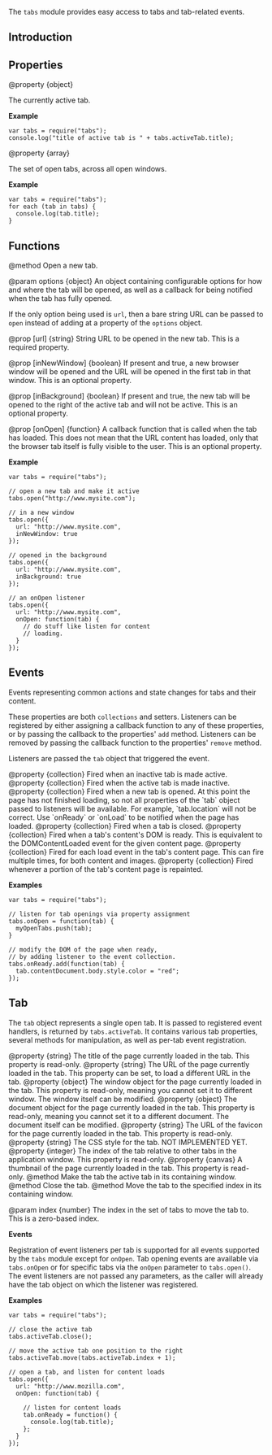 <!-- contributed by Dietrich Ayala [dietrich@mozilla.com]  -->

The `tabs` module provides easy access to tabs and tab-related events.

Introduction
------------

Properties
----------

<api name="activeTab">
@property {object}

The currently active tab.
</api>

**Example**

    var tabs = require("tabs");
    console.log("title of active tab is " + tabs.activeTab.title);

<api name="tabs">
@property {array}

The set of open tabs, across all open windows.
</api>

**Example**

    var tabs = require("tabs");
    for each (tab in tabs) {
      console.log(tab.title);
    }

Functions
---------

<api name="open">
@method
Open a new tab.

@param options {object}
An object containing configurable options for how and where the tab will be
opened, as well as a callback for being notified when the tab has fully opened.

If the only option being used is `url`, then a bare string URL can be passed to
`open` instead of adding at a property of the `options` object.

@prop [url] {string}
String URL to be opened in the new tab.
This is a required property.

@prop [inNewWindow] {boolean}
If present and true, a new browser window will be opened and the URL will be
opened in the first tab in that window. This is an optional property.

@prop [inBackground] {boolean}
If present and true, the new tab will be opened to the right of the active tab
and will not be active. This is an optional property.

@prop [onOpen] {function}
A callback function that is called when the tab has loaded. This does not mean
that the URL content has loaded, only that the browser tab itself is fully
visible to the user. This is an optional property.

</api>

**Example**

    var tabs = require("tabs");

    // open a new tab and make it active
    tabs.open("http://www.mysite.com");

    // in a new window
    tabs.open({
      url: "http://www.mysite.com",
      inNewWindow: true
    });

    // opened in the background
    tabs.open({
      url: "http://www.mysite.com",
      inBackground: true
    });

    // an onOpen listener
    tabs.open({
      url: "http://www.mysite.com",
      onOpen: function(tab) {
        // do stuff like listen for content
        // loading.
      }
    });

Events
------

Events representing common actions and state changes for tabs and their content.

These properties are both `collections` and setters. Listeners can be registered
by either assigning a callback function to any of these properties, or by
passing the callback to the properties' `add` method.  Listeners can be removed
by passing the callback function to the properties' `remove` method.

Listeners are passed the `tab` object that triggered the event.

<api name="onActivate">
@property {collection}
Fired when an inactive tab is made active.
</api>

<api name="onDeactivate">
@property {collection}
Fired when the active tab is made inactive.
</api>

<api name="onOpen">
@property {collection}
Fired when a new tab is opened. At this point the page has not finished loading,
so not all properties of the `tab` object passed to listeners will be available.
For example, `tab.location` will not be correct. Use `onReady` or `onLoad` to be
notified when the page has loaded.
</api>

<api name="onClose">
@property {collection}
Fired when a tab is closed.
</api>

<api name="onReady">
@property {collection}
Fired when a tab's content's DOM is ready.
This is equivalent to the DOMContentLoaded event
for the given content page.
</api>

<api name="onLoad">
@property {collection}
Fired for each load event in the tab's content page.
This can fire multiple times, for both content and images.
</api>

<api name="onPaint">
@property {collection}
Fired whenever a portion of the tab's content page is repainted.
</api>

**Examples**

    var tabs = require("tabs");

    // listen for tab openings via property assignment
    tabs.onOpen = function(tab) {
      myOpenTabs.push(tab);
    }

    // modify the DOM of the page when ready,
    // by adding listener to the event collection.
    tabs.onReady.add(function(tab) {
      tab.contentDocument.body.style.color = "red";
    });

Tab
----

The `tab` object represents a single open tab. It is passed to registered
event handlers, is returned by `tabs.activeTab`. It contains various tab
properties, several methods for manipulation, as well as per-tab event
registration.

<api name="title">
@property {string}
The title of the page currently loaded in the tab.
This property is read-only.
</api>

<api name="location">
@property {string}
The URL of the page currently loaded in the tab.
This property can be set, to load a different URL in the tab.
</api>

<api name="contentWindow">
@property {object}
The window object for the page currently loaded in the tab.
This property is read-only, meaning you cannot set it to different window.
The window itself can be modified.
</api>

<api name="contentDocument">
@property {object}
The document object for the page currently loaded in the tab.
This property is read-only, meaning you cannot set it to a different document.
The document itself can be modified.
</api>

<api name="favicon">
@property {string}
The URL of the favicon for the page currently loaded in the tab.
This property is read-only.
</api>

<api name="style">
@property {string}
The CSS style for the tab. NOT IMPLEMENTED YET.
</api>

<api name="index">
@property {integer}
The index of the tab relative to other tabs in the application window.
This property is read-only.
</api>

<api name="thumbnail">
@property {canvas}
A thumbnail of the page currently loaded in the tab.
This property is read-only.
</api>

<api name="activate">
@method 
Make the tab the active tab in its containing window.
</api>

<api name="close">
@method 
Close the tab.
</api>

<api name="move">
@method 
Move the tab to the specified index in its containing window.

@param index {number}
The index in the set of tabs to move the tab to. This is a zero-based index.
</api>

**Events**

Registration of event listeners per tab is supported for all events supported by
the `tabs` module except for `onOpen`. Tab opening events are available via
`tabs.onOpen` or for specific tabs via the `onOpen` parameter to `tabs.open()`.
The event listeners are not passed any parameters, as the caller will already
have the tab object on which the listener was registered.

**Examples**

    var tabs = require("tabs");

    // close the active tab
    tabs.activeTab.close();

    // move the active tab one position to the right
    tabs.activeTab.move(tabs.activeTab.index + 1);

    // open a tab, and listen for content loads
    tabs.open({
      url: "http://www.mozilla.com",
      onOpen: function(tab) {

        // listen for content loads
        tab.onReady = function() {
          console.log(tab.title);
        };
      }
    });
